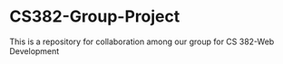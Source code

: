 # CS382-Group-Project
This is a repository for collaboration among our group for CS 382-Web Development
